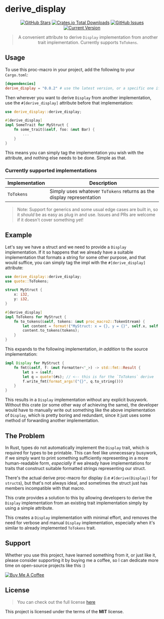 derive_display
============
<div style="text-align: center;">

[![GitHub Stars](https://img.shields.io/github/stars/orgrinrt/derive_display.svg)](https://github.com/orgrinrt/derive_display/stargazers)
[![Crates.io Total Downloads](https://img.shields.io/crates/d/derive_display)](https://crates.io/crates/derive_display)
[![GitHub Issues](https://img.shields.io/github/issues/orgrinrt/derive_display.svg)](https://github.com/orgrinrt/derive_display/issues)
[![Current Version](https://img.shields.io/badge/version-0.0.2-red.svg)](https://github.com/orgrinrt/derive_display)

> A convenient attribute to derive `Display` implementation from another trait implementation. Currently supports
> `ToTokens`.

</div>

## Usage

To use this proc-macro in your project, add the following to your `Cargo.toml`:

```toml
[dependencies]
derive_display = "0.0.2" # use the latest version, or a specific one if needed
```

Then wherever you want to derive `Display` from another implementation, use the `#[derive_display]`
attribute before that implementation:

```rust
use derive_display::derive_display;

#[derive_display]
impl SomeTrait for MyStruct {
    fn some_trait(&self, foo: &mut Bar) {
        ...
    }
}
```

This means you can simply tag the implementation you wish with the attribute, and nothing else needs
to be done. Simple as that.

### Currently supported implementations

| Implementation | Description                                                           |
|----------------|-----------------------------------------------------------------------|
| `ToTokens`     | Simply uses whatever `ToTokens` returns as the display representation |

> Note: Support for generics and some usual edge cases are built in, so it *should* be as easy as plug in and use.
> Issues and PRs are welcome if it doesn't cover something yet!

## Example

Let's say we have a struct and we need to provide a `Display` implementation. If it so happens
that we already have a suitable implementation that formats a string for some other purpose, and that would suffice, you
can simply tag the impl with the `#[derive_display]` attribute:

```rust
use derive_display::derive_display;
use quote::ToTokens;

struct MyStruct {
    x: i32,
    y: i32,
}

#[derive_display]
impl ToTokens for MyStruct {
    fn to_tokens(&self, tokens: &mut proc_macro2::TokenStream) {
        let content = format!("MyStruct: x = {}, y = {}", self.x, self.y);
        content.to_tokens(tokens);
    }
}
```

This expands to the following implementation, *in addition* to the source implementation:

```rust
impl Display for MyStruct {
    fn fmt(&self, f: &mut Formatter<'_>) -> std::fmt::Result {
        let s = &self;
        let q = quote!(#s); // <-- this is for the `ToTokens` derive
        f.write_fmt(format_args!("{}", q.to_string()))
    }
}
```

This results in a `Display` implementation without any explicit busywork. Without this crate (or some other way of
achieving the same), the developer would have to manually write out something like the above implementation of
`Display`, which is pretty boring and redundant, since it just uses some method of forwarding another implementation.

## The Problem

In Rust, types do not automatically implement the `Display` trait, which is required for types to be printable. This can
feel like unnecessary busywork, if we simply want to print something sufficiently representing in a more
human-readable form, *especially* if we already have implementations for traits that construct suitable formatted
strings representing our struct.

There's the actual derive proc-macro for display (i.e `#[derive(Display)]` for `struct`s), but that's
not always ideal, and sometimes the struct just has members incompatible with that macro.

This crate provides a solution to this by allowing developers to derive the `Display`
implementation from an existing trait implementation simply by using a simple attribute.

This creates a `Display` implementation with minimal effort, and removes the need for verbose and manual `Display`
implementation, especially when it's similar to already implemented `ToTokens` trait.

## Support

Whether you use this project, have learned something from it, or just like it, please consider supporting it by buying
me a coffee, so I can dedicate more time on open-source projects like this :)

<a href="https://buymeacoffee.com/orgrinrt" target="_blank"><img src="https://www.buymeacoffee.com/assets/img/custom_images/orange_img.png" alt="Buy Me A Coffee" style="height: auto !important;width: auto !important;" ></a>

## License

> You can check out the full license [here](https://github.com/orgrinrt/derive_display/blob/master/LICENSE)

This project is licensed under the terms of the **MIT** license.
